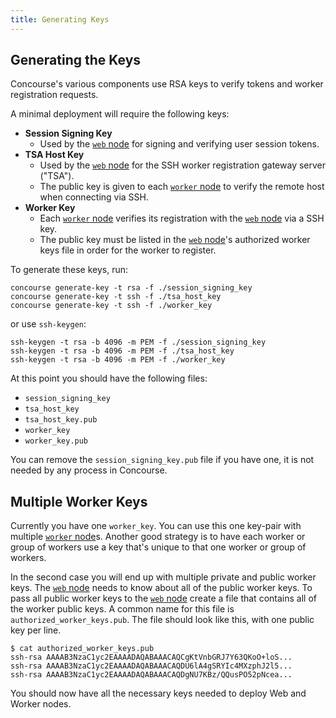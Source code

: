```yaml
---
title: Generating Keys
---
```


## Generating the Keys

Concourse's various components use RSA keys to verify tokens and worker registration requests.

A minimal deployment will require the following keys:

* **Session Signing Key**
    * Used by the [`web` node](https://concourse-ci.org/concourse-web.html) for signing and verifying user session
      tokens.
* **TSA Host Key**
    * Used by the [`web` node](https://concourse-ci.org/concourse-web.html) for the SSH worker registration gateway
      server ("TSA").
    * The public key is given to each [`worker` node](https://concourse-ci.org/concourse-worker.html) to verify the
      remote host when connecting via SSH.
* **Worker Key**
    * Each [`worker` node](https://concourse-ci.org/concourse-worker.html) verifies its registration with the
      [`web` node](https://concourse-ci.org/concourse-web.html) via a SSH key.
    * The public key must be listed in the [`web` node](https://concourse-ci.org/concourse-web.html)'s authorized worker
      keys file in order for the worker to register.

To generate these keys, run:

```shell
concourse generate-key -t rsa -f ./session_signing_key
concourse generate-key -t ssh -f ./tsa_host_key
concourse generate-key -t ssh -f ./worker_key
```

or use `ssh-keygen`:

```shell
ssh-keygen -t rsa -b 4096 -m PEM -f ./session_signing_key
ssh-keygen -t rsa -b 4096 -m PEM -f ./tsa_host_key
ssh-keygen -t rsa -b 4096 -m PEM -f ./worker_key
```

At this point you should have the following files:

* `session_signing_key`
* `tsa_host_key`
* `tsa_host_key.pub`
* `worker_key`
* `worker_key.pub`

You can remove the `session_signing_key.pub` file if you have one, it is not needed by any process in Concourse.

## Multiple Worker Keys

Currently you have one `worker_key`. You can use this one key-pair with multiple [
`worker` node](https://concourse-ci.org/concourse-worker.html)s. Another good strategy is to have each worker or group
of workers use a key that's unique to that one worker or group of workers.

In the second case you will end up with multiple private and public worker keys. The [
`web` node](https://concourse-ci.org/concourse-web.html) needs to know about all of the public worker keys. To pass all
public worker keys to the [`web` node](https://concourse-ci.org/concourse-web.html) create a file that contains all of
the worker public keys. A common name for this file is `authorized_worker_keys.pub`. The file should look like this,
with one public key per line.

```shell
$ cat authorized_worker_keys.pub
ssh-rsa AAAAB3NzaC1yc2EAAAADAQABAAACAQCgKtVnbGRJ7Y63QKoO+loS...
ssh-rsa AAAAB3NzaC1yc2EAAAADAQABAAACAQDU6lA4gSRYIc4MXzphJ2l5...
ssh-rsa AAAAB3NzaC1yc2EAAAADAQABAAACAQDgNU7KBz/QQusPO52pNcea...
```

You should now have all the necessary keys needed to deploy Web and Worker nodes.